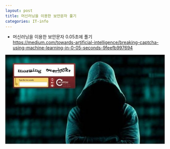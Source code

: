 ```yaml
---
layout: post
title: 머신러닝을 이용한 보안문자 풀기
categories: IT-info
---
```


- 머신러닝을 이용한 보안문자 0.05초에 풀기  
https://medium.com/towards-artificial-intelligence/breaking-captcha-using-machine-learning-in-0-05-seconds-9feefb997694

![image][main_image]

[main_image]: /assets/20200615-ML-Security.JPG "image"  